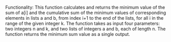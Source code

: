 Functionality: This function calculates and returns the minimum value of the sum of a[i] and the cumulative sum of the minimum values of corresponding elements in lists a and b, from index i+1 to the end of the lists, for all i in the range of the given integer k. The function takes as input four parameters: two integers n and k, and two lists of integers a and b, each of length n. The function returns the minimum sum value as a single output.